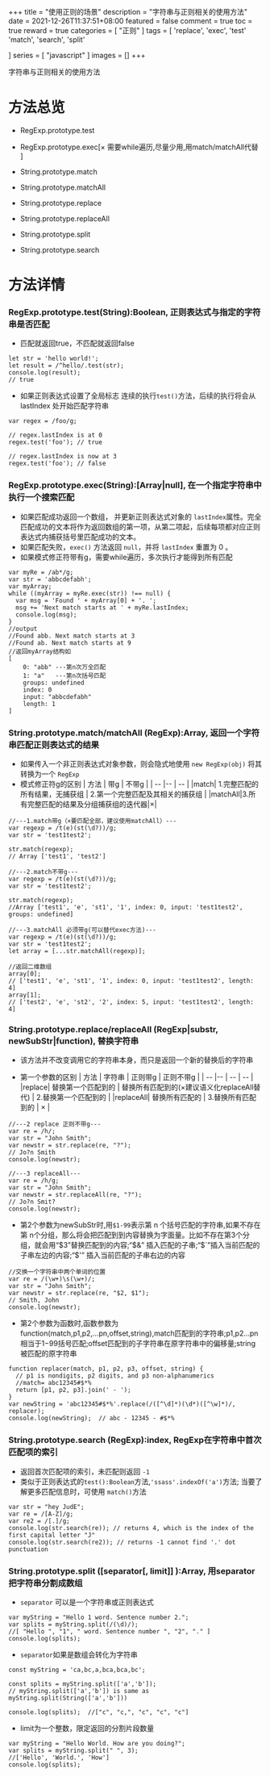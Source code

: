 +++
title = "使用正则的场景"
description = "字符串与正则相关的使用方法"
date = 2021-12-26T11:37:51+08:00
featured = false
comment = true
toc = true
reward = true
categories = [
  "正则"
]
tags = [
  'replace',
  'exec',
  'test'
  'match',
  'search',
  'split'
 
]
series = [
  "javascript"
]
images = []
+++

字符串与正则相关的使用方法

<!--more-->

# 方法总览
- RegExp.prototype.test
- RegExp.prototype.exec[× 需要while遍历,尽量少用,用match/matchAll代替 ]

- String.prototype.match
- String.prototype.matchAll
- String.prototype.replace
- String.prototype.replaceAll
- String.prototype.split
- String.prototype.search


# 方法详情

### RegExp.prototype.test(String):Boolean, 正则表达式与指定的字符串是否匹配
- 匹配就返回true，不匹配就返回false
```
let str = 'hello world!';
let result = /^hello/.test(str);
console.log(result);
// true
```
- 如果正则表达式设置了全局标志 连续的执行`test()`方法，后续的执行将会从 lastIndex 处开始匹配字符串
```
var regex = /foo/g;

// regex.lastIndex is at 0
regex.test('foo'); // true

// regex.lastIndex is now at 3
regex.test('foo'); // false
```

### RegExp.prototype.exec(String):[Array|null], 在一个指定字符串中执行一个搜索匹配

- 如果匹配成功返回一个数组， 并更新正则表达式对象的 `lastIndex`属性。完全匹配成功的文本将作为返回数组的第一项，从第二项起，后续每项都对应正则表达式内捕获括号里匹配成功的文本。
- 如果匹配失败，`exec()` 方法返回 `null`，并将 `lastIndex` 重置为 0 。
- 如果模式修正符带有g，需要while遍历，多次执行才能得到所有匹配
```
var myRe = /ab*/g;
var str = 'abbcdefabh';
var myArray;
while ((myArray = myRe.exec(str)) !== null) {
  var msg = 'Found ' + myArray[0] + '. ';
  msg += 'Next match starts at ' + myRe.lastIndex;
  console.log(msg);
}
//output
//Found abb. Next match starts at 3 
//Found ab. Next match starts at 9 
//返回myArray结构如
[
    0: "abb" ---第n次万全匹配
    1: "a"   ---第n次括号匹配
    groups: undefined
    index: 0
    input: "abbcdefabh"
    length: 1
]
```


### String.prototype.match/matchAll (RegExp):Array, 返回一个字符串匹配正则表达式的结果

- 如果传入一个非正则表达式对象参数，则会隐式地使用 `new RegExp(obj)` 将其转换为一个 `RegExp`
- 模式修正符g的区别
| 方法 | 带g | 不带g |
| -- |-- | -- |
|match| 1.完整匹配的所有结果，无捕获组 |  2.第一个完整匹配及其相关的捕获组 |
|matchAll|3.所有完整匹配的结果及分组捕获组的迭代器|×|

```
//---1.match带g（×要匹配全部，建议使用matchAll）---
var regexp = /t(e)(st(\d?))/g;
var str = 'test1test2';

str.match(regexp);
// Array ['test1', 'test2']

//---2.match不带g---
var regexp = /t(e)(st(\d?))/g;
var str = 'test1test2';

str.match(regexp);
//Array ['test1', 'e', 'st1', '1', index: 0, input: 'test1test2', groups: undefined]

//---3.matchAll 必须带g(可以替代exec方法)---
var regexp = /t(e)(st(\d?))/g;
var str = 'test1test2';
let array = [...str.matchAll(regexp)];

//返回二维数组
array[0];
// ['test1', 'e', 'st1', '1', index: 0, input: 'test1test2', length: 4]
array[1];
// ['test2', 'e', 'st2', '2', index: 5, input: 'test1test2', length: 4]
```

### String.prototype.replace/replaceAll (RegExp|substr, newSubStr|function), 替换字符串
- 该方法并不改变调用它的字符串本身，而只是返回一个新的替换后的字符串

- 第一个参数的区别
| 方法 | 字符串 | 正则带g | 正则不带g |
| -- |-- | -- | -- |
|replace| 替换第一个匹配到的 | 替换所有匹配到的(×建议语义化replaceAll替代) |  2.替换第一个匹配到的 |
|replaceAll| 替换所有匹配的 | 3.替换所有匹配到的 | × |

```
//---2 replace 正则不带g---
var re = /h/;
var str = "John Smith";
var newstr = str.replace(re, "?");
// Jo?n Smith
console.log(newstr);

//---3 replaceAll---
var re = /h/g;
var str = "John Smith";
var newstr = str.replaceAll(re, "?");
// Jo?n Smit?
console.log(newstr);
```

- 第2个参数为newSubStr时,用`$1-99`表示第 n 个括号匹配的字符串,如果不存在第 n个分组，那么将会把匹配到到内容替换为字面量。比如不存在第3个分组，就会用“\$3”替换匹配到的内容;“\$&” 插入匹配的子串;“\$\`”插入当前匹配的子串左边的内容;“\$'” 插入当前匹配的子串右边的内容

```
//交换一个字符串中两个单词的位置
var re = /(\w+)\s(\w+)/;
var str = "John Smith";
var newstr = str.replace(re, "$2, $1");
// Smith, John
console.log(newstr);
```

- 第2个参数为函数时,函数参数为function(match,p1,p2,...pn,offset,string),match匹配到的字符串;p1,p2...pn相当于$1-$99括号匹配;offset匹配到的子字符串在原字符串中的偏移量;string被匹配的原字符串

```
function replacer(match, p1, p2, p3, offset, string) {
  // p1 is nondigits, p2 digits, and p3 non-alphanumerics
  //match= abc12345#$*%
  return [p1, p2, p3].join(' - ');
}
var newString = 'abc12345#$*%'.replace(/([^\d]*)(\d*)([^\w]*)/, replacer);
console.log(newString);  // abc - 12345 - #$*%
```

### String.prototype.search (RegExp):index, RegExp在字符串中首次匹配项的索引
- 返回首次匹配项的索引，未匹配则返回 `-1`
- 类似于正则表达式的`test():Boolean`方法,`'ssass'.indexOf('a')`方法; 当要了解更多匹配信息时，可使用 `match()`方法
```
var str = "hey JudE";
var re = /[A-Z]/g;
var re2 = /[.]/g;
console.log(str.search(re)); // returns 4, which is the index of the first capital letter "J"
console.log(str.search(re2)); // returns -1 cannot find '.' dot punctuation
```

### String.prototype.split ([separator[, limit]] ):Array, 用separator把字符串分割成数组 

- `separator` 可以是一个字符串或正则表达式
```
var myString = "Hello 1 word. Sentence number 2.";
var splits = myString.split(/(\d)/);
//[ "Hello ", "1", " word. Sentence number ", "2", "." ]
console.log(splits);
```

- `separator`如果是数组会转化为字符串
```
const myString = 'ca,bc,a,bca,bca,bc';

const splits = myString.split(['a','b']);
// myString.split(['a','b']) is same as myString.split(String(['a','b']))

console.log(splits);  //["c", "c,", "c", "c", "c"]
```

- limit为一个整数，限定返回的分割片段数量
```
var myString = "Hello World. How are you doing?";
var splits = myString.split(" ", 3);
//['Hello', 'World.', 'How']
console.log(splits);
```